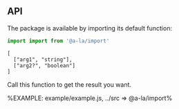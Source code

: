 
## API

The package is available by importing its default function:

```js
import import from '@a-la/import'
```

```### import
[
  ["arg1", "string"],
  ["arg2?", "boolean"]
]
```

Call this function to get the result you want.

%EXAMPLE: example/example.js, ../src => @a-la/import%
